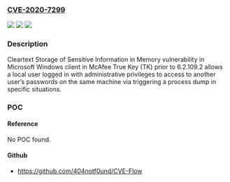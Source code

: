 ### [CVE-2020-7299](https://cve.mitre.org/cgi-bin/cvename.cgi?name=CVE-2020-7299)
![](https://img.shields.io/static/v1?label=Product&message=McAfee%20True%20Key%20Windows%20client&color=blue)
![](https://img.shields.io/static/v1?label=Version&message=6.x%3C%206.2.110.8%20&color=brighgreen)
![](https://img.shields.io/static/v1?label=Vulnerability&message=CWE-522%3A%20Insufficiently%20Protected%20Credentials&color=brighgreen)

### Description

Cleartext Storage of Sensitive Information in Memory vulnerability in Microsoft Windows client in McAfee True Key (TK) prior to 6.2.109.2 allows a local user logged in with administrative privileges to access to another user’s passwords on the same machine via triggering a process dump in specific situations.

### POC

#### Reference
No POC found.

#### Github
- https://github.com/404notf0und/CVE-Flow

